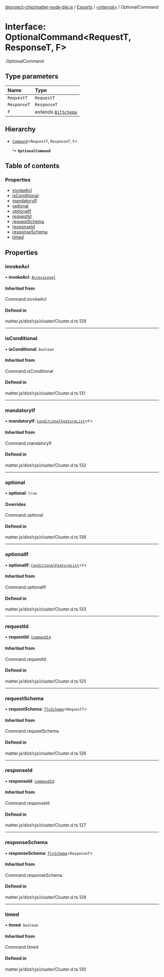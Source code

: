 [@project-chip/matter-node-ble.js](../README.md) / [Exports](../modules.md) / [<internal\>](../modules/internal_.md) / OptionalCommand

# Interface: OptionalCommand<RequestT, ResponseT, F\>

[<internal>](../modules/internal_.md).OptionalCommand

## Type parameters

| Name | Type |
| :------ | :------ |
| `RequestT` | `RequestT` |
| `ResponseT` | `ResponseT` |
| `F` | extends [`BitSchema`](../modules/internal_.md#bitschema) |

## Hierarchy

- [`Command`](../modules/internal_.md#command)<`RequestT`, `ResponseT`, `F`\>

  ↳ **`OptionalCommand`**

## Table of contents

### Properties

- [invokeAcl](internal_.OptionalCommand.md#invokeacl)
- [isConditional](internal_.OptionalCommand.md#isconditional)
- [mandatoryIf](internal_.OptionalCommand.md#mandatoryif)
- [optional](internal_.OptionalCommand.md#optional)
- [optionalIf](internal_.OptionalCommand.md#optionalif)
- [requestId](internal_.OptionalCommand.md#requestid)
- [requestSchema](internal_.OptionalCommand.md#requestschema)
- [responseId](internal_.OptionalCommand.md#responseid)
- [responseSchema](internal_.OptionalCommand.md#responseschema)
- [timed](internal_.OptionalCommand.md#timed)

## Properties

### invokeAcl

• **invokeAcl**: [`AccessLevel`](../enums/internal_.AccessLevel.md)

#### Inherited from

Command.invokeAcl

#### Defined in

matter.js/dist/cjs/cluster/Cluster.d.ts:129

___

### isConditional

• **isConditional**: `boolean`

#### Inherited from

Command.isConditional

#### Defined in

matter.js/dist/cjs/cluster/Cluster.d.ts:131

___

### mandatoryIf

• **mandatoryIf**: [`ConditionalFeatureList`](../modules/internal_.md#conditionalfeaturelist)<`F`\>

#### Inherited from

Command.mandatoryIf

#### Defined in

matter.js/dist/cjs/cluster/Cluster.d.ts:132

___

### optional

• **optional**: ``true``

#### Overrides

Command.optional

#### Defined in

matter.js/dist/cjs/cluster/Cluster.d.ts:136

___

### optionalIf

• **optionalIf**: [`ConditionalFeatureList`](../modules/internal_.md#conditionalfeaturelist)<`F`\>

#### Inherited from

Command.optionalIf

#### Defined in

matter.js/dist/cjs/cluster/Cluster.d.ts:133

___

### requestId

• **requestId**: [`CommandId`](../modules/internal_.md#commandid)

#### Inherited from

Command.requestId

#### Defined in

matter.js/dist/cjs/cluster/Cluster.d.ts:125

___

### requestSchema

• **requestSchema**: [`TlvSchema`](../classes/internal_.TlvSchema.md)<`RequestT`\>

#### Inherited from

Command.requestSchema

#### Defined in

matter.js/dist/cjs/cluster/Cluster.d.ts:126

___

### responseId

• **responseId**: [`CommandId`](../modules/internal_.md#commandid)

#### Inherited from

Command.responseId

#### Defined in

matter.js/dist/cjs/cluster/Cluster.d.ts:127

___

### responseSchema

• **responseSchema**: [`TlvSchema`](../classes/internal_.TlvSchema.md)<`ResponseT`\>

#### Inherited from

Command.responseSchema

#### Defined in

matter.js/dist/cjs/cluster/Cluster.d.ts:128

___

### timed

• **timed**: `boolean`

#### Inherited from

Command.timed

#### Defined in

matter.js/dist/cjs/cluster/Cluster.d.ts:130
